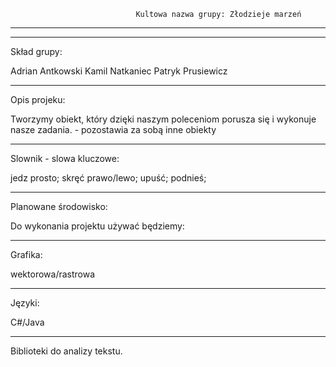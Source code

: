 	                            Kultowa nazwa grupy: Złodzieje marzeń
*******************************************************************
********************************************************************
Skład grupy:

Adrian Antkowski
Kamil Natkaniec
Patryk Prusiewicz
*******************************************************************
Opis projeku:

Tworzymy obiekt, który dzięki naszym poleceniom porusza się i wykonuje nasze zadania. - pozostawia za sobą inne obiekty
*******************************************************************
Slownik - slowa kluczowe:

jedz prosto;
skręć prawo/lewo;
upuść;
podnieś;
*******************************************************************
Planowane środowisko:

Do wykonania projektu używać będziemy:
*******************************************************************
Grafika:

wektorowa/rastrowa
********************************************************************
Języki:


C#/Java

********************************************************************
Biblioteki do analizy tekstu.

